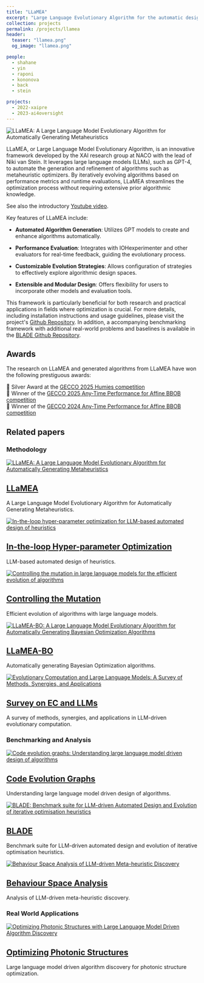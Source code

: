 ```yaml
---
title: "LLaMEA"
excerpt: "Large Language Evolutionary Algorithm for the automatic design of algorithms."
collection: projects
permalink: /projects/llamea
header:
  teaser: "llamea.png"
  og_image: "llamea.png"

people:
  - shahane
  - yin
  - raponi
  - kononova
  - back
  - stein

projects:
  - 2022-xaipre
  - 2023-ai4oversight
---
```


<img class="img-fluid" src="/img/projects/llamea-wide.png" alt="LLaMEA: A Large Language Model Evolutionary Algorithm for Automatically Generating Metaheuristics"/>

LLaMEA, or Large Language Model Evolutionary Algorithm, is an innovative framework developed by the XAI research group at NACO with the lead of Niki van Stein. It leverages large language models (LLMs), such as GPT-4, to automate the generation and refinement of algorithms such as metaheuristic optimizers. By iteratively evolving algorithms based on performance metrics and runtime evaluations, LLaMEA streamlines the optimization process without requiring extensive prior algorithmic knowledge. 

See also the introductory [Youtube video](https://www.youtube.com/embed/LtFc8K5Uc4w).

Key features of LLaMEA include:

- **Automated Algorithm Generation**: Utilizes GPT models to create and enhance algorithms automatically.

- **Performance Evaluation**: Integrates with IOHexperimenter and other evaluators for real-time feedback, guiding the evolutionary process.

- **Customizable Evolution Strategies**: Allows configuration of strategies to effectively explore algorithmic design spaces.

- **Extensible and Modular Design**: Offers flexibility for users to incorporate other models and evaluation tools.

This framework is particularly beneficial for both research and practical applications in fields where optimization is crucial. For more details, including installation instructions and usage guidelines, please visit the project's [Github Repository](https://github.com/XAI-liacs/LLaMEA).
In addition, a accompanying benchmarking framework with additional real-world problems and baselines is available in the [BLADE Github Repository](https://github.com/XAI-liacs/BLADE).

## Awards

The research on LLaMEA and generated algorithms from LLaMEA have won the following prestiguous awards:

🥈 Silver Award at the [GECCO 2025 Humies competition](https://gecco-2025.sigevo.org/Humies-Awards)  
🏅 Winner of the [GECCO 2025 Any-Time Performance for Affine BBOB competition](https://gecco-2025.sigevo.org/Competition-Awards#AA4AffineBBOB_Competition)  
🏅 Winner of the [GECCO 2024 Any-Time Performance for Affine BBOB competition](https://gecco-2024.sigevo.org/Competition-Awards.html#Anytime_Algorithms_for_Many-affine_BBOB_Functions)

## Related papers
<h3 style="clear:both">Methodology</h3>
<div class="grid__wrapper">

  <div class="grid__item">
    <article class="archive__item" itemscope="" itemtype="http://schema.org/CreativeWork">
      <div class="archive__item-teaser">
        <a href="https://dl.acm.org/doi/abs/10.1109/TEVC.2024.3497793" target="_blank" rel="permalink">
          <img src="/img/llamea/llamea1.png" alt="LLaMEA: A Large Language Model Evolutionary Algorithm for Automatically Generating Metaheuristics">
        </a>
      </div>
      <h2 class="archive__item-title" itemprop="headline">
        <a href="https://dl.acm.org/doi/abs/10.1109/TEVC.2024.3497793" target="_blank" rel="permalink">LLaMEA</a>
      </h2>
      <p class="archive__item-excerpt" itemprop="description">A Large Language Model Evolutionary Algorithm for Automatically Generating Metaheuristics.</p>
    </article>
  </div>

  <div class="grid__item">
    <article class="archive__item" itemscope="" itemtype="http://schema.org/CreativeWork">
      <div class="archive__item-teaser">
        <a href="https://dl.acm.org/doi/10.1145/3731567" target="_blank" rel="permalink">
          <img src="/img/llamea/llamea2-hpo.png" alt="In-the-loop hyper-parameter optimization for LLM-based automated design of heuristics">
        </a>
      </div>
      <h2 class="archive__item-title" itemprop="headline">
        <a href="https://dl.acm.org/doi/10.1145/3731567" target="_blank" rel="permalink">In-the-loop Hyper-parameter Optimization</a>
      </h2>
      <p class="archive__item-excerpt" itemprop="description">LLM-based automated design of heuristics.</p>
    </article>
  </div>

  <div class="grid__item">
    <article class="archive__item" itemscope="" itemtype="http://schema.org/CreativeWork">
      <div class="archive__item-teaser">
        <a href="https://link.springer.com/chapter/10.1007/978-3-031-90065-5_25" target="_blank" rel="permalink">
          <img src="/img/llamea/llamea3-mutation.png" alt="Controlling the mutation in large language models for the efficient evolution of algorithms">
        </a>
      </div>
      <h2 class="archive__item-title" itemprop="headline">
        <a href="https://link.springer.com/chapter/10.1007/978-3-031-90065-5_25" target="_blank" rel="permalink">Controlling the Mutation</a>
      </h2>
      <p class="archive__item-excerpt" itemprop="description">Efficient evolution of algorithms with large language models.</p>
    </article>
  </div>

  <div class="grid__item">
    <article class="archive__item" itemscope="" itemtype="http://schema.org/CreativeWork">
      <div class="archive__item-teaser">
        <a href="https://arxiv.org/abs/2505.21034" target="_blank" rel="permalink">
          <img src="/img/llamea/llamea4-bo.png" alt="LLaMEA-BO: A Large Language Model Evolutionary Algorithm for Automatically Generating Bayesian Optimization Algorithms">
        </a>
      </div>
      <h2 class="archive__item-title" itemprop="headline">
        <a href="https://arxiv.org/abs/2505.21034" target="_blank" rel="permalink">LLaMEA-BO</a>
      </h2>
      <p class="archive__item-excerpt" itemprop="description">Automatically generating Bayesian Optimization algorithms.</p>
    </article>
  </div>

  <div class="grid__item">
    <article class="archive__item" itemscope="" itemtype="http://schema.org/CreativeWork">
      <div class="archive__item-teaser">
        <a href="https://arxiv.org/abs/2505.15741" target="_blank" rel="permalink">
          <img src="/img/llamea/llamea5-survey.png" alt="Evolutionary Computation and Large Language Models: A Survey of Methods, Synergies, and Applications">
        </a>
      </div>
      <h2 class="archive__item-title" itemprop="headline">
        <a href="https://arxiv.org/abs/2505.15741" target="_blank" rel="permalink">Survey on EC and LLMs</a>
      </h2>
      <p class="archive__item-excerpt" itemprop="description">A survey of methods, synergies, and applications in LLM-driven evolutionary computation.</p>
    </article>
  </div>

</div>

<h3 style="clear:both">Benchmarking and Analysis</h3>
<div class="grid__wrapper">

  <div class="grid__item">
    <article class="archive__item" itemscope="" itemtype="http://schema.org/CreativeWork">
      <div class="archive__item-teaser">
        <a href="https://dl.acm.org/doi/10.1145/3712256.3726328" target="_blank" rel="permalink">
          <img src="/img/llamea/llamea6-ceg.png" alt="Code evolution graphs: Understanding large language model driven design of algorithms">
        </a>
      </div>
      <h2 class="archive__item-title" itemprop="headline">
        <a href="https://dl.acm.org/doi/10.1145/3712256.3726328" target="_blank" rel="permalink">Code Evolution Graphs</a>
      </h2>
      <p class="archive__item-excerpt" itemprop="description">Understanding large language model driven design of algorithms.</p>
    </article>
  </div>

  <div class="grid__item">
    <article class="archive__item" itemscope="" itemtype="http://schema.org/CreativeWork">
      <div class="archive__item-teaser">
        <a href="https://dl.acm.org/doi/10.1145/3712255.3734347" target="_blank" rel="permalink">
          <img src="/img/llamea/llamea9-blade.png" alt="BLADE: Benchmark suite for LLM-driven Automated Design and Evolution of iterative optimisation heuristics">
        </a>
      </div>
      <h2 class="archive__item-title" itemprop="headline">
        <a href="https://dl.acm.org/doi/10.1145/3712255.3734347" target="_blank" rel="permalink">BLADE</a>
      </h2>
      <p class="archive__item-excerpt" itemprop="description">Benchmark suite for LLM-driven automated design and evolution of iterative optimisation heuristics.</p>
    </article>
  </div>

  <div class="grid__item">
    <article class="archive__item" itemscope="" itemtype="http://schema.org/CreativeWork">
      <div class="archive__item-teaser">
        <a href="https://arxiv.org/abs/2507.03605" target="_blank" rel="permalink">
          <img src="/img/llamea/llamea7-behaviour.png" alt="Behaviour Space Analysis of LLM-driven Meta-heuristic Discovery">
        </a>
      </div>
      <h2 class="archive__item-title" itemprop="headline">
        <a href="https://arxiv.org/abs/2507.03605" target="_blank" rel="permalink">Behaviour Space Analysis</a>
      </h2>
      <p class="archive__item-excerpt" itemprop="description">Analysis of LLM-driven meta-heuristic discovery.</p>
    </article>
  </div>

</div>

<h3 style="clear:both">Real World Applications</h3>
<div class="grid__wrapper">

  <div class="grid__item">
    <article class="archive__item" itemscope="" itemtype="http://schema.org/CreativeWork">
      <div class="archive__item-teaser">
        <a href="https://dl.acm.org/doi/10.1145/3712255.3734288" target="_blank" rel="permalink">
          <img src="/img/llamea/llamea8-optics.png" alt="Optimizing Photonic Structures with Large Language Model Driven Algorithm Discovery">
        </a>
      </div>
      <h2 class="archive__item-title" itemprop="headline">
        <a href="https://dl.acm.org/doi/10.1145/3712255.3734288" target="_blank" rel="permalink">Optimizing Photonic Structures</a>
      </h2>
      <p class="archive__item-excerpt" itemprop="description">Large language model driven algorithm discovery for photonic structure optimization.</p>
    </article>
  </div>

</div>

